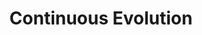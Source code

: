 ---
title: "Continuous Evolution"
description: "Continuous Evolution is an open-source tool witch update all your dependencies every week with (merge | pull)-request"
redirect: https://continuousevolution.gitlab.io/continuous-evolution/
tags:
  - demo
  - continuous
card: 
  icon: /images/ce.png
  
---